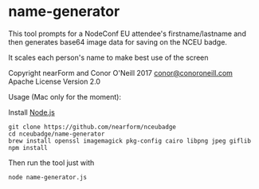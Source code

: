 # name-generator

This tool prompts for a NodeConf EU attendee's firstname/lastname and then generates base64 image data for saving on the NCEU badge.

It scales each person's name to make best use of the screen

Copyright nearForm and Conor O'Neill 2017 conor@conoroneill.com
Apache License Version 2.0

Usage (Mac only for the moment):

Install [Node.js](https://nodejs.org/en/download/current/) 

```
git clone https://github.com/nearform/nceubadge
cd nceubadge/name-generator
brew install openssl imagemagick pkg-config cairo libpng jpeg giflib
npm install
```

Then run the tool just with

```
node name-generator.js
```

